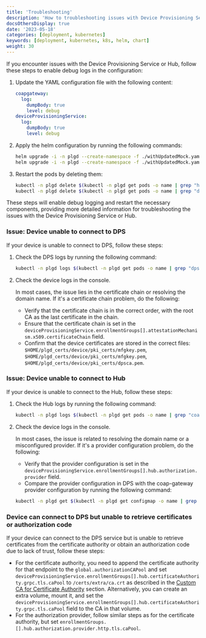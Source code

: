 ```yaml
---
title: 'Troubleshooting'
description: 'How to troubleshooting issues with Device Provisioning Service'
docsOthersDisplay: true
date: '2023-05-18'
categories: [deployment, kubernetes]
keywords: [deployment, kubernetes, k8s, helm, chart]
weight: 30
---
```


If you encounter issues with the Device Provisioning Service or Hub, follow these steps to enable debug logs in the configuration:

1. Update the YAML configuration file with the following content:

   ```yaml
   coapgateway:
     log:
       dumpBody: true
       level: debug
   deviceProvisioningService:
     log:
       dumpBody: true
       level: debug
   ```

2. Apply the helm configuration by running the following commands:

   ```sh
   helm upgrade -i -n plgd --create-namespace -f ./withUpdatedMock.yaml hub plgd/plgd-hub
   helm upgrade -i -n plgd --create-namespace -f ./withUpdatedMock.yaml dps plgd/plgd-dps
   ```

3. Restart the pods by deleting them:

   ```sh
   kubectl -n plgd delete $(kubectl -n plgd get pods -o name | grep "hub-plgd")
   kubectl -n plgd delete $(kubectl -n plgd get pods -o name | grep "dps-plgd")
   ```

These steps will enable debug logging and restart the necessary components, providing more detailed information for troubleshooting the issues with the Device Provisioning Service or Hub.

### Issue: Device unable to connect to DPS

If your device is unable to connect to DPS, follow these steps:

1. Check the DPS logs by running the following command:

   ```sh
   kubectl -n plgd logs $(kubectl -n plgd get pods -o name | grep "dps-plgd")
   ```

2. Check the device logs in the console.

   In most cases, the issue lies in the certificate chain or resolving the domain name. If it's a certificate chain problem, do the following:

   - Verify that the certificate chain is in the correct order, with the root CA as the last certificate in the chain.
   - Ensure that the certificate chain is set in the `deviceProvisioningService.enrollmentGroups[].attestationMechanism.x509.certificateChain` field.
   - Confirm that the device certificates are stored in the correct files: `$HOME/plgd_certs/device/pki_certs/mfgkey.pem`, `$HOME/plgd_certs/device/pki_certs/mfgkey.pem`, `$HOME/plgd_certs/device/pki_certs/dpsca.pem`.

### Issue: Device unable to connect to Hub

If your device is unable to connect to the Hub, follow these steps:

1. Check the Hub logs by running the following command:

   ```sh
   kubectl -n plgd logs $(kubectl -n plgd get pods -o name | grep "coap-gateway")
   ```

2. Check the device logs in the console.

   In most cases, the issue is related to resolving the domain name or a misconfigured provider. If it's a provider configuration problem, do the following:

   - Verify that the provider configuration is set in the `deviceProvisioningService.enrollmentGroups[].hub.authorization.provider` field.
   - Compare the provider configuration in DPS with the coap-gateway provider configuration by running the following command:

   ```sh
   kubectl -n plgd get $(kubectl -n plgd get configmap -o name | grep "coap-gateway") -o yaml | yq '.data["service.yaml"]' | yq '.apis.coap.authorization.providers'
   ```

### Device can connect to DPS but unable to retrieve certificates or authorization code

If your device can connect to the DPS service but is unable to retrieve certificates from the certificate authority or obtain an authorization code due to lack of trust, follow these steps:

- For the certificate authority, you need to append the certificate authority for that endpoint to the `global.authorizationCAPool` and set `deviceProvisioningService.enrollmentGroups[].hub.certificateAuthority.grpc.tls.caPool` to `/certs/extra/ca.crt` as described in the [Custom CA for Certificate Authority](../deployment#custom-ca-for-certificate-authority) section. Alternatively, you can create an extra volume, mount it, and set the `deviceProvisioningService.enrollmentGroups[].hub.certificateAuthority.grpc.tls.caPool` field to the CA in that volume.
- For the authorization provider, follow similar steps as for the certificate authority, but set `enrollmentGroups.[].hub.authorization.provider.http.tls.caPool`.
